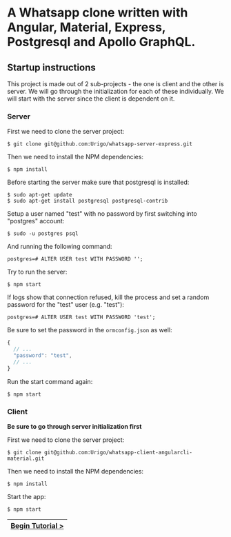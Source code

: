 # A Whatsapp clone written with Angular, Material, Express, Postgresql and Apollo GraphQL.

[//]: # (head-end)


## Startup instructions

This project is made out of 2 sub-projects - the one is client and the other is server. We will go through the initialization for each of these individually. We will start with the server since the client is dependent on it.

### Server

First we need to clone the server project:

    $ git clone git@github.com:Urigo/whatsapp-server-express.git

Then we need to install the NPM dependencies:

    $ npm install

Before starting the server make sure that postgresql is installed:

    $ sudo apt-get update
    $ sudo apt-get install postgresql postgresql-contrib

Setup a user named "test" with no password by first switching into "postgres" account:

    $ sudo -u postgres psql

And running the following command:

    postgres=# ALTER USER test WITH PASSWORD '';

Try to run the server:

    $ npm start

If logs show that connection refused, kill the process and set a random password for the "test" user (e.g. "test"):

    postgres=# ALTER USER test WITH PASSWORD 'test';

Be sure to set the password in the `ormconfig.json` as well:

```js
{
  // ...
  "password": "test",
  // ...
}
```

Run the start command again:

    $ npm start

### Client

**Be sure to go through server initialization first**

First we need to clone the server project:

    $ git clone git@github.com:Urigo/whatsapp-client-angularcli-material.git

Then we need to install the NPM dependencies:

    $ npm install

Start the app:

    $ npm start


[//]: # (foot-start)

[{]: <helper> (navStep)

| [Begin Tutorial >](.tortilla/manuals/views/step1.md) |
|----------------------:|

[}]: #
